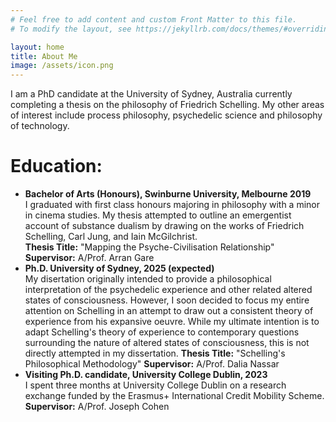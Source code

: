 ```yaml
---
# Feel free to add content and custom Front Matter to this file.
# To modify the layout, see https://jekyllrb.com/docs/themes/#overriding-theme-defaults

layout: home
title: About Me
image: /assets/icon.png
---
```

I am a PhD candidate at the University of Sydney, Australia currently completing a thesis on the philosophy of Friedrich Schelling. My other areas of interest include process philosophy, psychedelic science and philosophy of technology.

Education:
======
* **Bachelor of Arts (Honours), Swinburne University, Melbourne 2019**\
I graduated with first class honours majoring in philosophy with a minor in cinema studies. My thesis attempted to outline an emergentist account of substance dualism by drawing on the works of Friedrich Schelling, Carl Jung, and Iain McGilchrist.\
  **Thesis Title:** "Mapping the Psyche-Civilisation Relationship"\
  **Supervisor:** A/Prof. Arran Gare
* **Ph.D. University of Sydney, 2025 (expected)**\
My disertation originally intended to provide a philosophical interpretation of the psychedelic experience and other related altered states of consciousness. However, I soon decided to focus my entire attention on Schelling in an attempt to draw out a consistent theory of experience from his expansive oeuvre. While my ultimate intention is to adapt Schelling's theory of experience to contemporary questions surrounding the nature of altered states of consciousness, this is not directly attempted in my dissertation.
  **Thesis Title:** "Schelling's Philosophical Methodology"
  **Supervisor:** A/Prof. Dalia Nassar
* **Visiting Ph.D. candidate, University College Dublin, 2023**\
I spent three months at University College Dublin on a research exchange funded by the Erasmus+ International Credit Mobility Scheme.\
  **Supervisor:** A/Prof. Joseph Cohen
